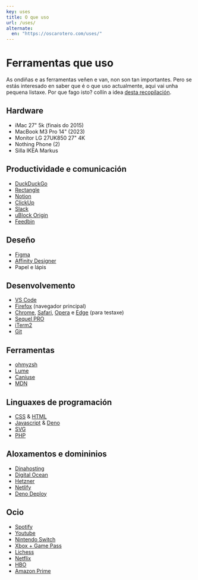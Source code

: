 ```yaml
---
key: uses
title: O que uso
url: /uses/
alternate:
  en: "https://oscarotero.com/uses/"
---
```


# Ferramentas que uso

As ondiñas e as ferramentas veñen e van, non son tan importantes. Pero se estás
interesado en saber que é o que uso actualmente, aqui vai unha pequena listaxe.
Por que fago isto? collín a idea
[desta recopilación](https://github.com/wesbos/awesome-uses).

## Hardware

- iMac 27" 5k (finais do 2015)
- MacBook M3 Pro 14" (2023)
- Monitor LG 27UK850 27" 4K
- Nothing Phone (2)
- Silla IKEA Markus

## Productividade e comunicación

- [DuckDuckGo](https://duckduckgo.com/)
- [Rectangle](https://rectangleapp.com/)
- [Notion](https://www.notion.so/)
- [ClickUp](https://clickup.com/)
- [Slack](http://slack.com/)
- [uBlock Origin](https://github.com/gorhill/uBlock)
- [Feedbin](https://feedbin.com/)

## Deseño

- [Figma](https://www.figma.com/)
- [Affinity Designer](https://affinity.serif.com/designer/)
- Papel e lápis

## Desenvolvemento

- [VS Code](https://code.visualstudio.com/)
- [Firefox](https://www.mozilla.org/firefox/) (navegador principal)
- [Chrome](https://www.google.com/chrome/),
  [Safari](https://www.apple.com/safari/), [Opera](https://www.opera.com/) e
  [Edge](https://www.microsoft.com/edge) (para testaxe)
- [Sequel PRO](https://sequelpro.com/)
- [iTerm2](https://www.iterm2.com/)
- [Git](https://git-scm.com/)

## Ferramentas

- [ohmyzsh](https://ohmyz.sh/)
- [Lume](https://lume.land/)
- [Caniuse](https://caniuse.com/)
- [MDN](https://developer.mozilla.org/)

## Linguaxes de programación

- [CSS](https://www.w3.org/Style/CSS/) & [HTML](https://www.w3.org/html/)
- [Javascript](http://www.ecma-international.org/) & [Deno](https://deno.land/)
- [SVG](https://www.w3.org/Graphics/SVG/)
- [PHP](https://www.php.net/)

## Aloxamentos e domininios

- [Dinahosting](https://dinahosting.com/)
- [Digital Ocean](https://www.digitalocean.com/)
- [Hetzner](https://www.hetzner.com/)
- [Netlify](https://www.netlify.com/)
- [Deno Deploy](https://deno.com/deploy)

## Ocio

- [Spotify](https://www.spotify.com/)
- [Youtube](https://www.youtube.com/)
- [Nintendo Switch](https://www.nintendo.es/)
- [Xbox + Game Pass](https://www.xbox.com/xbox-game-pass)
- [Lichess](https://lichess.org/)
- [Netflix](https://www.netflix.com/)
- [HBO](https://hboespana.com/)
- [Amazon Prime](https://www.primevideo.com/)
